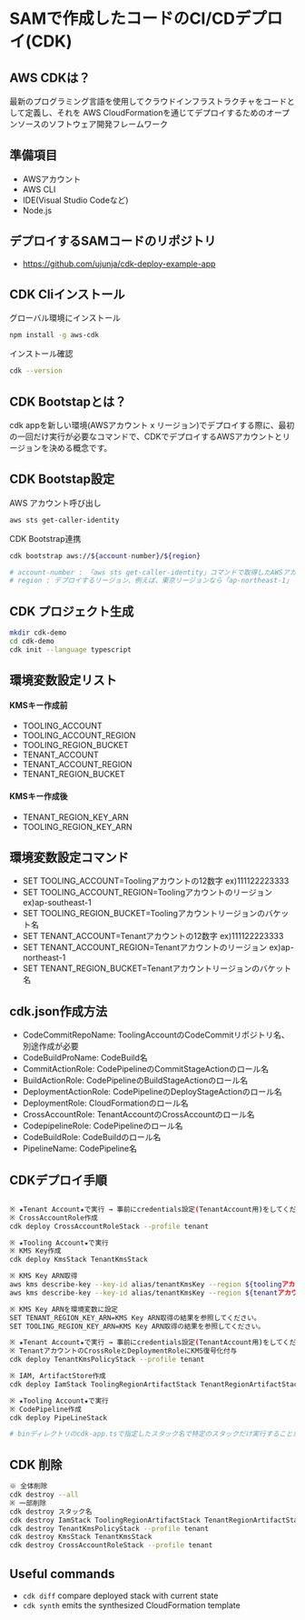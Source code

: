 
# SAMで作成したコードのCI/CDデプロイ(CDK)

## AWS CDKは？
最新のプログラミング言語を使用してクラウドインフラストラクチャをコードとして定義し、それを AWS CloudFormationを通じてデプロイするためのオープンソースのソフトウェア開発フレームワーク

## 準備項目
 - AWSアカウント
 - AWS CLI
 - IDE(Visual Studio Codeなど)
 - Node.js

## デプロイするSAMコードのリポジトリ
 - https://github.com/ujunja/cdk-deploy-example-app

## CDK Cliインストール
グローバル環境にインストール
```bash
npm install -g aws-cdk
```
インストール確認
```bash
cdk --version
```
## CDK Bootstapとは？
cdk appを新しい環境(AWSアカウント x リージョン)でデプロイする際に、最初の一回だけ実行が必要なコマンドで、CDKでデプロイするAWSアカウントとリージョンを決める概念です。

## CDK Bootstap設定
AWS アカウント呼び出し
```bash
aws sts get-caller-identity
```
CDK Bootstrap連携
```bash
cdk bootstrap aws://${account-number}/${region}

# account-number : 「aws sts get-caller-identity」コマンドで取得したAWSアカウント
# region : デプロイするリージョン、例えば、東京リージョンなら「ap-northeast-1」
```

## CDK プロジェクト生成
```bash
mkdir cdk-demo
cd cdk-demo
cdk init --language typescript
```
## 環境変数設定リスト
#### KMSキー作成前
 - TOOLING_ACCOUNT
 - TOOLING_ACCOUNT_REGION
 - TOOLING_REGION_BUCKET
 - TENANT_ACCOUNT
 - TENANT_ACCOUNT_REGION
 - TENANT_REGION_BUCKET

#### KMSキー作成後
 - TENANT_REGION_KEY_ARN
 - TOOLING_REGION_KEY_ARN

## 環境変数設定コマンド
 - SET TOOLING_ACCOUNT=Toolingアカウントの12数字 ex)111122223333
 - SET TOOLING_ACCOUNT_REGION=Toolingアカウントのリージョン ex)ap-southeast-1
 - SET TOOLING_REGION_BUCKET=Toolingアカウントリージョンのバケット名
 - SET TENANT_ACCOUNT=Tenantアカウントの12数字 ex)111122223333
 - SET TENANT_ACCOUNT_REGION=Tenantアカウントのリージョン ex)ap-northeast-1
 - SET TENANT_REGION_BUCKET=Tenantアカウントリージョンのバケット名

## cdk.json作成方法
 - CodeCommitRepoName: ToolingAccountのCodeCommitリポジトリ名、別途作成が必要
 - CodeBuildProName: CodeBuild名
 - CommitActionRole: CodePipelineのCommitStageActionのロール名
 - BuildActionRole: CodePipelineのBuildStageActionのロール名
 - DeploymentActionRole: CodePipelineのDeployStageActionのロール名
 - DeploymentRole: CloudFormationのロール名
 - CrossAccountRole: TenantAccountのCrossAccountのロール名
 - CodepipelineRole: CodePipelineのロール名
 - CodeBuildRole: CodeBuildのロール名
 - PipelineName: CodePipeline名

## CDKデプロイ手順
```bash

※ ★Tenant Account★で実行 → 事前にcredentials設定(TenantAccount用)をしてください。
※ CrossAccountRole作成
cdk deploy CrossAccountRoleStack --profile tenant

※ ★Tooling Account★で実行
※ KMS Key作成
cdk deploy KmsStack TenantKmsStack 

※ KMS Key ARN取得
aws kms describe-key --key-id alias/tenantKmsKey --region ${toolingアカウントのリージョン}
aws kms describe-key --key-id alias/tenantKmsKey --region ${tenantアカウントのリージョン}

※ KMS Key ARNを環境変数に設定
SET TENANT_REGION_KEY_ARN=KMS Key ARN取得の結果を参照してください。
SET TOOLING_REGION_KEY_ARN=KMS Key ARN取得の結果を参照してください。

※ ★Tenant Account★で実行 → 事前にcredentials設定(TenantAccount用)をしてください。
※ TenantアカウントのCrossRoleとDeploymentRoleにKMS復号化付与
cdk deploy TenantKmsPolicyStack --profile tenant

※ IAM, ArtifactStore作成
cdk deploy IamStack ToolingRegionArtifactStack TenantRegionArtifactStack 

※ ★Tooling Account★で実行
※ CodePipeline作成
cdk deploy PipeLineStack

# binディレクトリのcdk-app.tsで指定したスタック名で特定のスタックだけ実行することができる。 
```
## CDK 削除
```bash
※ 全体削除
cdk destroy --all
※ 一部削除
cdk destroy スタック名
cdk destroy IamStack ToolingRegionArtifactStack TenantRegionArtifactStack
cdk destroy TenantKmsPolicyStack --profile tenant
cdk destroy KmsStack TenantKmsStack 
cdk destroy CrossAccountRoleStack --profile tenant
```

## Useful commands
* `cdk diff`        compare deployed stack with current state
* `cdk synth`       emits the synthesized CloudFormation template
